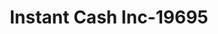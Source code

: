 ---
f_zip-code: 39111
f_state-code: MS
title: Instant Cash Inc-19695
f_phone: 601-849-3020
f_city-only: Magee
f_address: 117 Main Avenue South Magee
f_location-unique-id: '19695'
slug: instant-cash-inc-19695
updated-on: '2024-05-30T13:46:58.046Z'
created-on: '2024-05-30T13:36:59.803Z'
published-on: '2024-05-30T13:54:32.469Z'
f_city-state: cms/city/magee-ms.md
f_company: cms/company/instant-cash-inc.md
f_state: cms/state/mississippi.md
layout: '[payday-loan].html'
tags: payday-loan
---